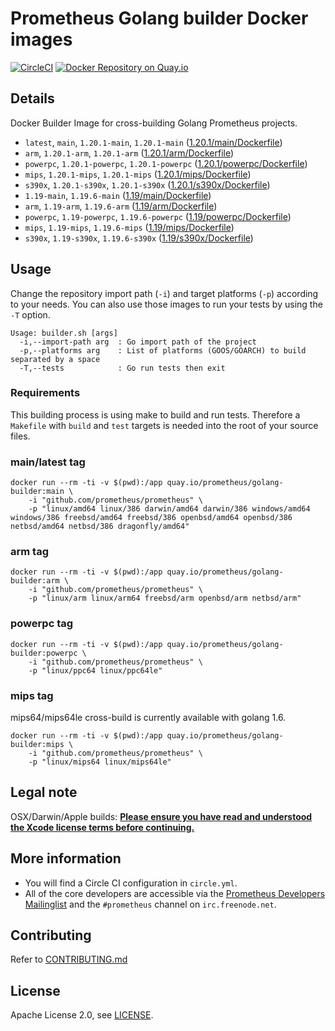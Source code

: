 # Prometheus Golang builder Docker images

[![CircleCI](https://circleci.com/gh/prometheus/golang-builder/tree/master.svg?style=shield)][circleci]
[![Docker Repository on Quay.io](https://quay.io/repository/prometheus/golang-builder/status)][quayio]

## Details

Docker Builder Image for cross-building Golang Prometheus projects.

- `latest`, `main`, `1.20.1-main`, `1.20.1-main` ([1.20.1/main/Dockerfile](1.20.1/main/Dockerfile))
- `arm`, `1.20.1-arm`, `1.20.1-arm` ([1.20.1/arm/Dockerfile](1.20.1/arm/Dockerfile))
- `powerpc`, `1.20.1-powerpc`, `1.20.1-powerpc` ([1.20.1/powerpc/Dockerfile](1.20.1/powerpc/Dockerfile))
- `mips`, `1.20.1-mips`, `1.20.1-mips` ([1.20.1/mips/Dockerfile](1.20.1/mips/Dockerfile))
- `s390x`, `1.20.1-s390x`, `1.20.1-s390x` ([1.20.1/s390x/Dockerfile](1.20.1/s390x/Dockerfile))
- `1.19-main`, `1.19.6-main` ([1.19/main/Dockerfile](1.19/main/Dockerfile))
- `arm`, `1.19-arm`, `1.19.6-arm` ([1.19/arm/Dockerfile](1.19/arm/Dockerfile))
- `powerpc`, `1.19-powerpc`, `1.19.6-powerpc` ([1.19/powerpc/Dockerfile](1.19/powerpc/Dockerfile))
- `mips`, `1.19-mips`, `1.19.6-mips` ([1.19/mips/Dockerfile](1.19/mips/Dockerfile))
- `s390x`, `1.19-s390x`, `1.19.6-s390x` ([1.19/s390x/Dockerfile](1.19/s390x/Dockerfile))

## Usage

Change the repository import path (`-i`) and target platforms (`-p`) according to your needs.
You can also use those images to run your tests by using the `-T` option.

```
Usage: builder.sh [args]
  -i,--import-path arg  : Go import path of the project
  -p,--platforms arg    : List of platforms (GOOS/GOARCH) to build separated by a space
  -T,--tests            : Go run tests then exit
```

### Requirements

This building process is using make to build and run tests.
Therefore a `Makefile` with `build` and `test` targets is needed into the root of your source files.

### main/latest tag

```
docker run --rm -ti -v $(pwd):/app quay.io/prometheus/golang-builder:main \
    -i "github.com/prometheus/prometheus" \
    -p "linux/amd64 linux/386 darwin/amd64 darwin/386 windows/amd64 windows/386 freebsd/amd64 freebsd/386 openbsd/amd64 openbsd/386 netbsd/amd64 netbsd/386 dragonfly/amd64"
```

### arm tag

```
docker run --rm -ti -v $(pwd):/app quay.io/prometheus/golang-builder:arm \
    -i "github.com/prometheus/prometheus" \
    -p "linux/arm linux/arm64 freebsd/arm openbsd/arm netbsd/arm"
```

### powerpc tag

```
docker run --rm -ti -v $(pwd):/app quay.io/prometheus/golang-builder:powerpc \
    -i "github.com/prometheus/prometheus" \
    -p "linux/ppc64 linux/ppc64le"
```

### mips tag

mips64/mips64le cross-build is currently available with golang 1.6.

```
docker run --rm -ti -v $(pwd):/app quay.io/prometheus/golang-builder:mips \
    -i "github.com/prometheus/prometheus" \
    -p "linux/mips64 linux/mips64le"
```

## Legal note

OSX/Darwin/Apple builds:
**[Please ensure you have read and understood the Xcode license
   terms before continuing.](https://www.apple.com/legal/sla/docs/xcode.pdf)**

## More information

  * You will find a Circle CI configuration in `circle.yml`.
  * All of the core developers are accessible via the [Prometheus Developers Mailinglist](https://groups.google.com/forum/?fromgroups#!forum/prometheus-developers) and the `#prometheus` channel on `irc.freenode.net`.

## Contributing

Refer to [CONTRIBUTING.md](CONTRIBUTING.md)

## License

Apache License 2.0, see [LICENSE](LICENSE).

[quayio]: https://quay.io/repository/prometheus/golang-builder
[circleci]: https://circleci.com/gh/prometheus/golang-builder

